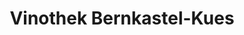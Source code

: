 ---
title: "Vinothek Bernkastel-Kues"
url: /bernkastel-kues/vinothek-bernkastel-kues/
shop: Spirituosen
---